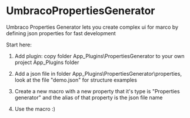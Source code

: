 # UmbracoPropertiesGenerator

Umbraco Properties Generator lets you create complex ui for marco by defining json properties for fast development

Start here:

1) Add plugin: copy folder App_Plugins\PropertiesGenerator to your own project App_Plugins folder

2) Add a json file in folder App_Plugins\PropertiesGenerator\properties\, look at the file "demo.json" for structure examples

3) Create a new macro with a new property that it's type is "Properties generator"
   and the alias of that property is the json file name

4) Use the macro :)
